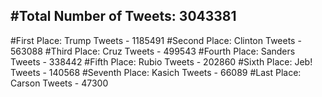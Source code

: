 #Total Number of Tweets: 3043381 
---
#First Place: Trump Tweets - 1185491
#Second Place: Clinton Tweets - 563088
#Third Place: Cruz Tweets - 499543
#Fourth Place: Sanders Tweets - 338442
#Fifth Place: Rubio Tweets - 202860
#Sixth Place: Jeb! Tweets - 140568
#Seventh Place: Kasich Tweets - 66089
#Last Place: Carson Tweets - 47300
